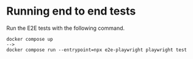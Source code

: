 # Running end to end tests

Run the E2E tests with the following command.

```
docker compose up 
-->
docker compose run --entrypoint=npx e2e-playwright playwright test
```